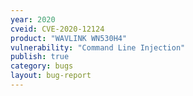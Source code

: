 ```yaml
---
year: 2020
cveid: CVE-2020-12124
product: "WAVLINK WN530H4"
vulnerability: "Command Line Injection"
publish: true
category: bugs
layout: bug-report
---
```

